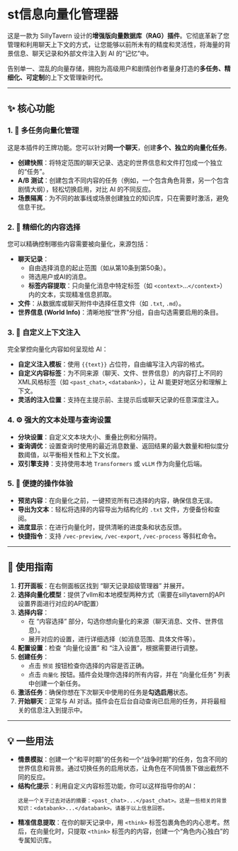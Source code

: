 # st信息向量化管理器 

这是一款为 SillyTavern 设计的**增强版向量数据库（RAG）插件**。它彻底革新了您管理和利用聊天上下文的方式，让您能够以前所未有的精度和灵活性，将海量的背景信息、聊天记录和外部文件注入到 AI 的“记忆”中。

告别单一、混乱的向量存储，拥抱为高级用户和剧情创作者量身打造的**多任务、精细化、可定制**的上下文管理新时代。

---

## ✨ 核心功能

### 1. 📂 多任务向量化管理
这是本插件的王牌功能。您可以针对**同一个聊天**，创建**多个、独立的向量化任务**。

*   **创建快照**：将特定范围的聊天记录、选定的世界信息和文件打包成一个独立的“任务”。
*   **A/B 测试**：创建包含不同内容的任务（例如，一个包含角色背景，另一个包含剧情大纲），轻松切换启用，对比 AI 的不同反应。
*   **场景隔离**：为不同的故事线或场景创建独立的知识库，只在需要时激活，避免信息干扰。


### 2. 🎯 精细化的内容选择
您可以精确控制哪些内容需要被向量化，来源包括：
*   **聊天记录**：
    *   自由选择消息的起止范围（如从第10条到第50条）。
    *   筛选用户或AI的消息。
    *   **标签内容提取**：只向量化消息中特定标签（如 `<context>`...`</context>`）内的文本，实现精准信息抓取。
*   **文件**：从数据库或聊天附件中选择任意文件（如 `.txt`, `.md`）。
*   **世界信息 (World Info)**：清晰地按“世界”分组，自由勾选需要启用的条目。

### 3. 📝 自定义上下文注入
完全掌控向量化内容如何呈现给 AI：
*   **自定义注入模板**：使用 `{{text}}` 占位符，自由编写注入内容的格式。
*   **自定义内容标签**：为不同来源（聊天、文件、世界信息）的内容打上不同的XML风格标签（如 `<past_chat>`, `<databank>`），让 AI 能更好地区分和理解上下文。
*   **灵活的注入位置**：支持在主提示前、主提示后或聊天记录的任意深度注入。

### 4. ⚙️ 强大的文本处理与查询设置
*   **分块设置**：自定义文本块大小、重叠比例和分隔符。
*   **查询调优**：设置查询时使用的最近消息数量、返回结果的最大数量和相似度分数阈值，以平衡相关性和上下文长度。
*   **双引擎支持**：支持使用本地 `Transformers` 或 `vLLM` 作为向量化后端。

### 5. 🚀 便捷的操作体验
*   **预览内容**：在向量化之前，一键预览所有已选择的内容，确保信息无误。
*   **导出为文本**：轻松将选择的内容导出为结构化的 `.txt` 文件，方便备份和查阅。
*   **进度显示**：在进行向量化时，提供清晰的进度条和状态反馈。
*   **快捷指令**：支持 `/vec-preview`, `/vec-export`, `/vec-process` 等斜杠命令。



---

## 📖 使用指南

1.  **打开面板**：在右侧面板区找到 “聊天记录超级管理器” 并展开。
2.  **选择向量化模型**：提供了vllm和本地模型两种方式（需要在sillytavern的API设置界面进行对应的API配置）
3.  **选择内容**：
    *   在 “内容选择” 部分，勾选你想向量化的来源（聊天消息、文件、世界信息）。
    *   展开对应的设置，进行详细选择（如消息范围、具体文件等）。
4.  **配置设置**：检查 “向量化设置” 和 “注入设置”，根据需要进行调整。
5.  **创建任务**：
    *   点击 `预览` 按钮检查你选择的内容是否正确。
    *   点击 `向量化` 按钮。插件会处理你选择的所有内容，并在 “向量化任务” 列表中创建一个新任务。
6.  **激活任务**：确保你想在下次聊天中使用的任务是**勾选启用**状态。
7.  **开始聊天**：正常与 AI 对话。插件会在后台自动查询已启用的任务，并将最相关的信息注入到提示中。

---

## 💡 一些用法

*   **情景模拟**：创建一个“和平时期”的任务和一个“战争时期”的任务，包含不同的世界信息和背景。通过切换任务的启用状态，让角色在不同情景下做出截然不同的反应。
*   **结构化提示**：利用自定义内容标签功能，你可以这样指导你的AI：
    ```
    这是一个关于过去对话的摘要：<past_chat>...</past_chat>。这是一些相关的背景知识：<databank>...</databank>。请基于以上信息回答。
    ```
*   **精准信息提取**：在你的聊天记录中，用 `<think>` 标签包裹角色的内心思考。然后，在向量化时，只提取 `<think>` 标签内的内容，创建一个“角色内心独白”的专属知识库。
